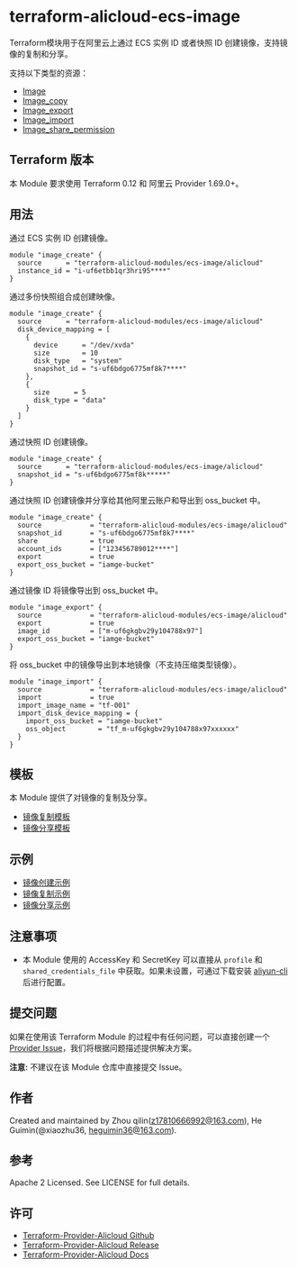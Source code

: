 terraform-alicloud-ecs-image
============================

Terraform模块用于在阿里云上通过 ECS 实例 ID 或者快照 ID 创建镜像，支持镜像的复制和分享。

支持以下类型的资源：

* [Image](https://www.terraform.io/docs/providers/alicloud/r/image.html)
* [Image_copy](https://www.terraform.io/docs/providers/alicloud/r/image_copy.html)
* [Image_export](https://www.terraform.io/docs/providers/alicloud/r/image_export.html)
* [Image_import](https://www.terraform.io/docs/providers/alicloud/r/image_import.html)
* [Image_share_permission](https://www.terraform.io/docs/providers/alicloud/r/image_share_permission.html)

## Terraform 版本

本 Module 要求使用 Terraform 0.12 和 阿里云 Provider 1.69.0+。

## 用法

通过 ECS 实例 ID 创建镜像。

```hcl
module "image_create" {
  source      = "terraform-alicloud-modules/ecs-image/alicloud"
  instance_id = "i-uf6etbb1qr3hri95****"
}
```

通过多份快照组合成创建映像。

```hcl
module "image_create" {
  source      = "terraform-alicloud-modules/ecs-image/alicloud"
  disk_device_mapping = [
    {
      device      = "/dev/xvda"
      size        = 10
      disk_type   = "system"
      snapshot_id = "s-uf6bdgo6775mf8k7****"
    },
    {
      size      = 5
      disk_type = "data"
    }
  ]
}
```

通过快照 ID 创建镜像。

```hcl
module "image_create" {
  source      = "terraform-alicloud-modules/ecs-image/alicloud"
  snapshot_id = "s-uf6bdgo6775mf8k*****"
}
```

通过快照 ID 创建镜像并分享给其他阿里云账户和导出到 oss_bucket 中。

```hcl
module "image_create" {
  source            = "terraform-alicloud-modules/ecs-image/alicloud"
  snapshot_id       = "s-uf6bdgo6775mf8k7****"
  share             = true
  account_ids       = ["123456789012****"]
  export            = true
  export_oss_bucket = "iamge-bucket"
}
```

通过镜像 ID 将镜像导出到 oss_bucket 中。

```hcl
module "image_export" {
  source            = "terraform-alicloud-modules/ecs-image/alicloud"
  export            = true
  image_id          = ["m-uf6gkgbv29y104788x97"]
  export_oss_bucket = "iamge-bucket"
}
```

将 oss_bucket 中的镜像导出到本地镜像（不支持压缩类型镜像）。

```hcl
module "image_import" {
  source            = "terraform-alicloud-modules/ecs-image/alicloud"
  import            = true
  import_image_name = "tf-001"
  import_disk_device_mapping = {
    import_oss_bucket = "iamge-bucket"
    oss_object        = "tf_m-uf6gkgbv29y104788x97xxxxxx"
  }
}
```

## 模板

本 Module 提供了对镜像的复制及分享。

* [镜像复制模板](https://github.com/terraform-alicloud-modules/terraform-alicloud-ecs-image/tree/master/modules/image-copy)
* [镜像分享模板](https://github.com/terraform-alicloud-modules/terraform-alicloud-ecs-image/tree/master/modules/image-share-permission)


## 示例

* [镜像创建示例](https://github.com/terraform-alicloud-modules/terraform-alicloud-ecs-image/tree/master/examples/image-create)
* [镜像复制示例](https://github.com/terraform-alicloud-modules/terraform-alicloud-ecs-image/tree/master/examples/image-copy)
* [镜像分享示例](https://github.com/terraform-alicloud-modules/terraform-alicloud-ecs-image/tree/master/examples/image-share-permission)


## 注意事项

* 本 Module 使用的 AccessKey 和 SecretKey 可以直接从 `profile` 和 `shared_credentials_file` 中获取。如果未设置，可通过下载安装 [aliyun-cli](https://github.com/aliyun/aliyun-cli#installation) 后进行配置。

提交问题
-------
如果在使用该 Terraform Module 的过程中有任何问题，可以直接创建一个 [Provider Issue](https://github.com/terraform-providers/terraform-provider-alicloud/issues/new)，我们将根据问题描述提供解决方案。

**注意:** 不建议在该 Module 仓库中直接提交 Issue。

作者
-------
Created and maintained by Zhou qilin(z17810666992@163.com), He Guimin(@xiaozhu36, heguimin36@163.com).

参考
----
Apache 2 Licensed. See LICENSE for full details.

许可
---------
* [Terraform-Provider-Alicloud Github](https://github.com/terraform-providers/terraform-provider-alicloud)
* [Terraform-Provider-Alicloud Release](https://releases.hashicorp.com/terraform-provider-alicloud/)
* [Terraform-Provider-Alicloud Docs](https://www.terraform.io/docs/providers/alicloud/index.html)
